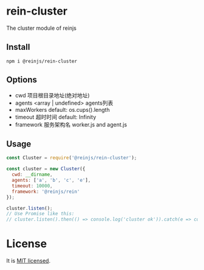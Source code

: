 # rein-cluster

The cluster module of reinjs

## Install

```shell
npm i @reinjs/rein-cluster
```

## Options

- cwd <string> 项目根目录地址(绝对地址)
- agents <array<string> | undefined> agents列表
- maxWorkers <Number> default: os.cups().length
- timeout <number> 超时时间 default: Infinity
- framework <string> 服务架构名 worker.js and agent.js

## Usage

```javascript
const Cluster = require('@reinjs/rein-cluster');

const cluster = new Cluster({
  cwd: __dirname,
  agents: ['a', 'b', 'c', 'e'],
  timeout: 10000,
  framework: '@reinjs/rein'
});

cluster.listen();
// Use Promise like this:
// cluster.listen().then(() => console.log('cluster ok')).catch(e => console.error(e));
```

# License

It is [MIT licensed](https://opensource.org/licenses/MIT).

